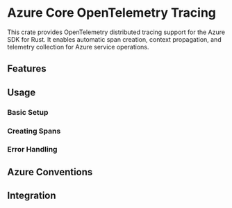 # Azure Core OpenTelemetry Tracing

This crate provides OpenTelemetry distributed tracing support for the Azure SDK for Rust. It enables automatic span creation, context propagation, and telemetry collection for Azure service operations.

## Features

## Usage

### Basic Setup

### Creating Spans

### Error Handling

## Azure Conventions

## Integration
